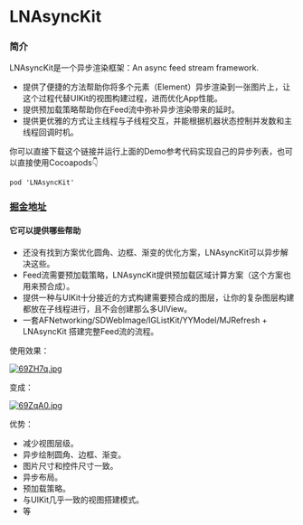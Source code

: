 # LNAsyncKit
### 简介
LNAsyncKit是一个异步渲染框架：An async feed stream framework. 

* 提供了便捷的方法帮助你将多个元素（Element）异步渲染到一张图片上，让这个过程代替UIKit的视图构建过程，进而优化App性能。
* 提供预加载策略帮助你在Feed流中弥补异步渲染带来的延时。
* 提供更优雅的方式让主线程与子线程交互，并能根据机器状态控制并发数和主线程回调时机。

你可以直接下载这个链接并运行上面的Demo参考代码实现自己的异步列表，也可以直接使用Cocoapods👇

```
pod 'LNAsyncKit'
```

### [掘金地址](https://juejin.cn/post/6934720152546050078)

#### 它可以提供哪些帮助

* 还没有找到方案优化圆角、边框、渐变的优化方案，LNAsyncKit可以异步解决这些。
* Feed流需要预加载策略，LNAsyncKit提供预加载区域计算方案（这个方案也用来预合成）。
* 提供一种与UIKit十分接近的方式构建需要预合成的图层，让你的复杂图层构建都放在子线程进行，且不会创建那么多UIView。
* 一套AFNetworking/SDWebImage/IGListKit/YYModel/MJRefresh + LNAsyncKit 搭建完整Feed流的流程。

使用效果：

[![69ZH7q.jpg](https://s3.ax1x.com/2021/02/28/69ZH7q.jpg)](https://imgtu.com/i/69ZH7q)

 变成：

[![69ZqA0.jpg](https://s3.ax1x.com/2021/02/28/69ZqA0.jpg)](https://imgtu.com/i/69ZqA0)

优势：

* 减少视图层级。
* 异步绘制圆角、边框、渐变。
* 图片尺寸和控件尺寸一致。
* 异步布局。
* 预加载策略。
* 与UIKit几乎一致的视图搭建模式。
* 等

